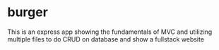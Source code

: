 # burger
This is an express app showing the fundamentals of MVC and utilizing multiple files to do CRUD on database and show a fullstack website
